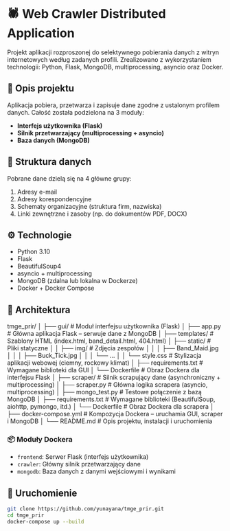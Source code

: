 # 🕷 Web Crawler Distributed Application

Projekt aplikacji rozproszonej do selektywnego pobierania danych z witryn internetowych według zadanych profili. Zrealizowano z wykorzystaniem technologii: Python, Flask, MongoDB, multiprocessing, asyncio oraz Docker.

## 📌 Opis projektu

Aplikacja pobiera, przetwarza i zapisuje dane zgodne z ustalonym profilem danych. Całość została podzielona na 3 moduły:

- **Interfejs użytkownika (Flask)**
- **Silnik przetwarzający (multiprocessing + asyncio)**
- **Baza danych (MongoDB)**

## 📁 Struktura danych

Pobrane dane dzielą się na 4 główne grupy:
1. Adresy e-mail
2. Adresy korespondencyjne
3. Schematy organizacyjne (struktura firm, nazwiska)
4. Linki zewnętrzne i zasoby (np. do dokumentów PDF, DOCX)

## ⚙️ Technologie

- Python 3.10
- Flask
- BeautifulSoup4
- asyncio + multiprocessing
- MongoDB (zdalna lub lokalna w Dockerze)
- Docker + Docker Compose

## 🧠 Architektura

tmge_prir/
│
├── gui/                         # Moduł interfejsu użytkownika (Flask)
│   ├── app.py                   # Główna aplikacja Flask – serwuje dane z MongoDB
│   ├── templates/               # Szablony HTML (index.html, band_detail.html, 404.html)
│   ├── static/                  # Pliki statyczne
│   │   ├── img/                 # Zdjęcia zespołów
│   │   │   ├── Band_Maid.jpg
│   │   │   ├── Buck_Tick.jpg
│   │   │   └── ...
│   │   └── style.css            # Stylizacja aplikacji webowej (ciemny, rockowy klimat)
│   ├── requirements.txt         # Wymagane biblioteki dla GUI
│   └── Dockerfile               # Obraz Dockera dla interfejsu Flask
│
├── scraper/                     # Silnik scrapujący dane (asynchroniczny + multiprocessing)
│   ├── scraper.py               # Główna logika scrapera (asyncio, multiprocessing)
│   ├── mongo_test.py            # Testowe połączenie z bazą MongoDB
│   ├── requirements.txt         # Wymagane biblioteki (BeautifulSoup, aiohttp, pymongo, itd.)
│   └── Dockerfile               # Obraz Dockera dla scrapera
│
├── docker-compose.yml           # Kompozycja Dockera – uruchamia GUI, scraper i MongoDB
│
└── README.md                    # Opis projektu, instalacji i uruchomienia




### 📦 Moduły Dockera

- `frontend`: Serwer Flask (interfejs użytkownika)
- `crawler`: Główny silnik przetwarzający dane
- `mongodb`: Baza danych z danymi wejściowymi i wynikami

## 🚀 Uruchomienie

```bash
git clone https://github.com/yunayana/tmge_prir.git
cd tmge_prir
docker-compose up --build

